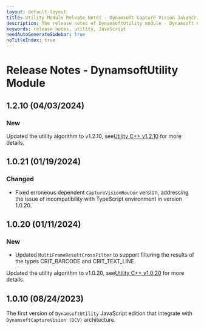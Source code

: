 ```yaml
---
layout: default-layout
title: Utility Module Release Notes - Dynamsoft Capture Vision JavaScript Edition
description: The release notes of DynamsoftUtility module - Dynamsoft Capture Vision JavaScript Edition.
keywords: release notes, utility, JavaScript
needAutoGenerateSidebar: true
noTitleIndex: true
---
```


# Release Notes - DynamsoftUtility Module
<!-- 
## 1.2.11 (//2024)

### New

- Add method drawOnImage() for displaying intermediate results on images. -->

## 1.2.10 (04/03/2024)

### New

Updated the utility algorithm to v1.2.10, see[Utility C++ v1.2.10](https://www.dynamsoft.com/capture-vision/docs/server/programming/cplusplus/release-notes/utility.html#1210-03012024) for more details.

## 1.0.21 (01/19/2024)

### Changed

- Fixed erroneous dependent `CaptureVisionRouter` version, addressing the issue of incompatibility with TypeScript environment in version 1.0.20.

## 1.0.20 (01/11/2024)

### New

- Updated `MultiFrameResultCrossFilter` to support filtering the results of the types CRIT_BARCODE and CRIT_TEXT_LINE.

Updated the utility algorithm to v1.0.20, see[Utility C++ v1.0.20](https://www.dynamsoft.com/capture-vision/docs/server/programming/cplusplus/release-notes/utility.html#1020-10262023) for more details.

## 1.0.10 (08/24/2023)

The first version of `DynamsoftUtility` JavaScript edition that integrate with `DynamsoftCaptureVision (DCV)` architecture.
